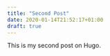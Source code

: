 ```yaml
---
title: "Second Post"
date: 2020-01-14T21:52:17+01:00
draft: true
---
```


This is my second post on Hugo.